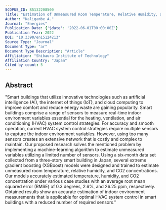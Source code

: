 ```yaml
---
SCOPUS_ID: 85132208500
Title: "Estimation of Unmeasured Room Temperature, Relative Humidity, and CO<inf>2</inf> Concentrations for a Smart Building Using Machine Learning and Exploratory Data Analysis"
Author: "Kaligambe A."
Journal: "Energies"
Publication Date: {'$date': '2022-06-01T00:00:00Z'}
Publication Year: 2022
DOI: "10.3390/en15124213"
Source Type: "Journal"
Document Type: "ar"
Document Type Description: "Article"
Affiliation: "Shibaura Institute of Technology"
Affiliation Country: "Japan"
Cited by count: 5
---
```


## Abstract
"Smart buildings that utilize innovative technologies such as artificial intelligence (AI), the internet of things (IoT), and cloud computing to improve comfort and reduce energy waste are gaining popularity. Smart buildings comprise a range of sensors to measure real-time indoor environment variables essential for the heating, ventilation, and air conditioning (HVAC) system control strategies. For accuracy and smooth operation, current HVAC system control strategies require multiple sensors to capture the indoor environment variables. However, using too many sensors creates an extensive network that is costly and complex to maintain. Our proposed research solves the mentioned problem by implementing a machine-learning algorithm to estimate unmeasured variables utilizing a limited number of sensors. Using a six-month data set collected from a three-story smart building in Japan, several extreme gradient boosting (XGBoost) models were designed and trained to estimate unmeasured room temperature, relative humidity, and CO2 concentrations. Our models accurately estimated temperature, humidity, and CO2 concentration under various case studies with an average root mean squared error (RMSE) of 0.3 degrees, 2.6%, and 26.25 ppm, respectively. Obtained results show an accurate estimation of indoor environment measurements that is applicable for optimal HVAC system control in smart buildings with a reduced number of required sensors."
